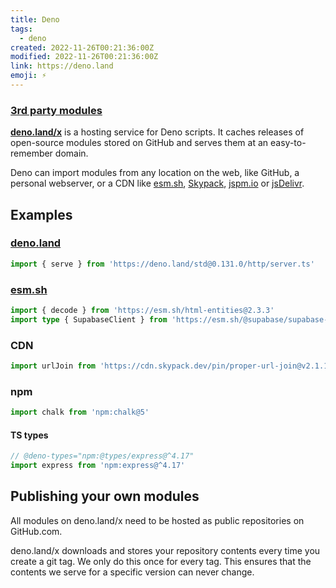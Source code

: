 ```yaml
---
title: Deno
tags:
  - deno
created: 2022-11-26T00:21:36:00Z
modified: 2022-11-26T00:21:36:00Z
link: https://deno.land
emoji: ⚡
---
```


### [3rd party modules](https://deno.land/x)

**[deno.land/x](https://deno.land/x?query=serve)** is a hosting service for Deno scripts. It caches releases of open-source modules stored on GitHub and serves them at an easy-to-remember domain.

Deno can import modules from any location on the web, like GitHub, a personal webserver, or a CDN like [esm.sh](https://esm.sh/), [Skypack](https://www.skypack.dev/), [jspm.io](https://jspm.io/) or [jsDelivr](https://www.jsdelivr.com/).

## Examples

### [deno.land](https://deno.land)

```ts
import { serve } from 'https://deno.land/std@0.131.0/http/server.ts'
```

### [esm.sh](https://esm.sh)

```ts
import { decode } from 'https://esm.sh/html-entities@2.3.3'
import type { SupabaseClient } from 'https://esm.sh/@supabase/supabase-js@2.1.1'
```

### CDN

```ts
import urlJoin from 'https://cdn.skypack.dev/pin/proper-url-join@v2.1.1-SID2RKzIsZDaP6lwi1ZT/mode=imports,min/optimized/proper-url-join.js'
```

### npm

```ts
import chalk from 'npm:chalk@5'
```

#### TS types

```ts
// @deno-types="npm:@types/express@^4.17"
import express from 'npm:express@^4.17'
```

## Publishing your own modules

All modules on deno.land/x need to be hosted as public repositories on GitHub.com.

deno.land/x downloads and stores your repository contents every time you create a git tag. We only do this once for every tag. This ensures that the contents we serve for a specific version can never change.
